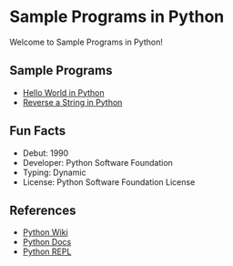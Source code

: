 # Sample Programs in Python

Welcome to Sample Programs in Python!

## Sample Programs

- [Hello World in Python](https://therenegadecoder.com/code/hello-world-in-python/)
- [Reverse a String in Python](https://therenegadecoder.com/code/reverse-a-string-in-python/)

## Fun Facts

- Debut: 1990
- Developer: Python Software Foundation
- Typing: Dynamic
- License: Python Software Foundation License

## References

- [Python Wiki](https://en.wikipedia.org/wiki/Python_(programming_language))
- [Python Docs](https://www.python.org/)
- [Python REPL](https://repl.it/languages/python3)

